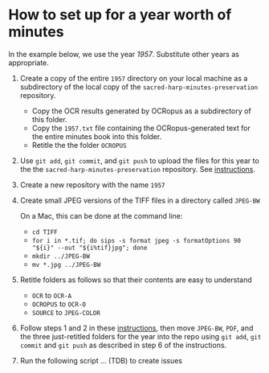 # How to set up for a year worth of minutes

In the example below, we use the year _1957_. Substitute other years as appropriate.

1. Create a copy of the entire `1957` directory on your local machine as a subdirectory of the local copy of the `sacred-harp-minutes-preservation` repository. 
    - Copy the OCR results generated by OCRopus as a subdirectory of this folder.
    - Copy the `1957.txt` file containing the OCRopus-generated text for the entire minutes book into this folder.
    - Retitle the the folder `OCROPUS`

2. Use `git add`, `git commit`, and `git push` to upload the files for this year to the the `sacred-harp-minutes-preservation` repository. See [instructions](https://github.com/sacred-harp-minutes/standard-git-commands).

3. Create a new repository with the name `1957`

4. Create small JPEG versions of the TIFF files in a directory called `JPEG-BW`

   On a Mac, this can be done at the command line:
     - `cd TIFF`
     - `for i in *.tif; do sips -s format jpeg -s formatOptions 90 "${i}" --out "${i%tif}jpg"; done`
     - `mkdir ../JPEG-BW`
     - `mv *.jpg ../JPEG-BW`

5. Retitle folders as follows so that their contents are easy to understand
   - `OCR` to `OCR-A`
   - `OCROPUS` to `OCR-O`
   - `SOURCE` to `JPEG-COLOR`
   
6. Follow steps 1 and 2 in these [instructions](https://github.com/sacred-harp-minutes/standard-git-commands/blob/master/README.md), then move `JPEG-BW`, `PDF`, and the three just-retitled folders for the year into the repo using `git add`, `git commit` and `git push` as described in step 6 of the instructions.

7. Run the following script ... (TDB) to create issues
